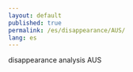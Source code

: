 ```yaml
---
layout: default
published: true
permalink: /es/disappearance/AUS/
lang: es
---
```


disappearance analysis AUS
